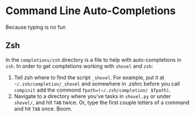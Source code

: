 Command Line Auto-Completions
=============================
Because typing is no fun

Zsh
---
In the `completions/zsh` directory is a file to help with auto-completions in
`zsh`. In order to get completions working with `shovel` and `zsh`:

1. Tell zsh where to find the script `_shovel`. For example, put it at
    `~/.zsh/completion/_shovel` and somewhere in .zshrc before you call
    `compinit` add the commond `fpath=(~/.zsh/completion/ $fpath)`.
2. Navigate to a directory where you've tasks in `shovel.py` or under
    `shovel/`, and hit `TAB` twice. Or, type the first couple letters of a
    command and hit `TAB` once. Boom.

